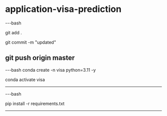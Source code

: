 # application-visa-prediction
---bash

git add .

git commit -m "updated"

git push origin master
--


---bash
conda create -n visa python=3.11 -y

conda activate visa

----

---bash

pip install -r requirements.txt

---

